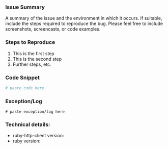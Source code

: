 <!--
If this is a feature request, make sure you search Issues for an existing request before creating a new one!

Please utilize the template below to help us resolve your issue.

Note that many issues can be resolved by updating to the latest version.
-->

### Issue Summary
A summary of the issue and the environment in which it occurs. If suitable, include the steps required to reproduce the bug. Please feel free to include screenshots, screencasts, or code examples.

### Steps to Reproduce
1. This is the first step
2. This is the second step
3. Further steps, etc.

### Code Snippet
```ruby
# paste code here
```

### Exception/Log
```
# paste exception/log here
```

### Technical details:
* ruby-http-client version: 
* ruby version:

